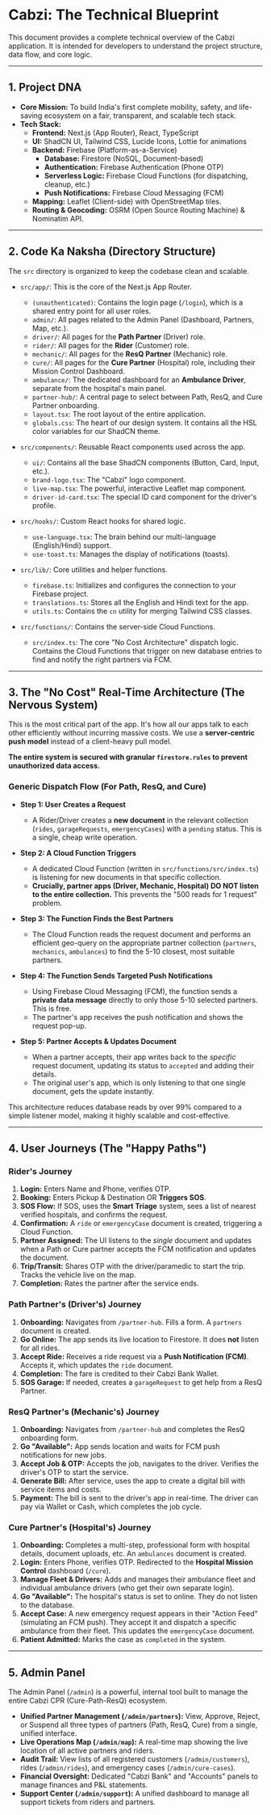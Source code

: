 # Cabzi: The Technical Blueprint

This document provides a complete technical overview of the Cabzi application. It is intended for developers to understand the project structure, data flow, and core logic.

---

## 1. Project DNA

*   **Core Mission:** To build India's first complete mobility, safety, and life-saving ecosystem on a fair, transparent, and scalable tech stack.
*   **Tech Stack:**
    *   **Frontend:** Next.js (App Router), React, TypeScript
    *   **UI:** ShadCN UI, Tailwind CSS, Lucide Icons, Lottie for animations
    *   **Backend:** Firebase (Platform-as-a-Service)
        *   **Database:** Firestore (NoSQL, Document-based)
        *   **Authentication:** Firebase Authentication (Phone OTP)
        *   **Serverless Logic:** Firebase Cloud Functions (for dispatching, cleanup, etc.)
        *   **Push Notifications:** Firebase Cloud Messaging (FCM)
    *   **Mapping:** Leaflet (Client-side) with OpenStreetMap tiles.
    *   **Routing & Geocoding:** OSRM (Open Source Routing Machine) & Nominatim API.

---

## 2. Code Ka Naksha (Directory Structure)

The `src` directory is organized to keep the codebase clean and scalable.

*   `src/app/`: This is the core of the Next.js App Router.
    *   `(unauthenticated)`: Contains the login page (`/login`), which is a shared entry point for all user roles.
    *   `admin/`: All pages related to the Admin Panel (Dashboard, Partners, Map, etc.).
    *   `driver/`: All pages for the **Path Partner** (Driver) role.
    *   `rider/`: All pages for the **Rider** (Customer) role.
    *   `mechanic/`: All pages for the **ResQ Partner** (Mechanic) role.
    *   `cure/`: All pages for the **Cure Partner** (Hospital) role, including their Mission Control Dashboard.
    *   `ambulance/`: The dedicated dashboard for an **Ambulance Driver**, separate from the hospital's main panel.
    *   `partner-hub/`: A central page to select between Path, ResQ, and Cure Partner onboarding.
    *   `layout.tsx`: The root layout of the entire application.
    *   `globals.css`: The heart of our design system. It contains all the HSL color variables for our ShadCN theme.

*   `src/components/`: Reusable React components used across the app.
    *   `ui/`: Contains all the base ShadCN components (Button, Card, Input, etc.).
    *   `brand-logo.tsx`: The "Cabzi" logo component.
    *   `live-map.tsx`: The powerful, interactive Leaflet map component.
    *   `driver-id-card.tsx`: The special ID card component for the driver's profile.

*   `src/hooks/`: Custom React hooks for shared logic.
    *   `use-language.tsx`: The brain behind our multi-language (English/Hindi) support.
    *   `use-toast.ts`: Manages the display of notifications (toasts).

*   `src/lib/`: Core utilities and helper functions.
    *   `firebase.ts`: Initializes and configures the connection to your Firebase project.
    *   `translations.ts`: Stores all the English and Hindi text for the app.
    *   `utils.ts`: Contains the `cn` utility for merging Tailwind CSS classes.

*   `src/functions/`: Contains the server-side Cloud Functions.
    *   `src/index.ts`: The core "No Cost Architecture" dispatch logic. Contains the Cloud Functions that trigger on new database entries to find and notify the right partners via FCM.

---

## 3. The "No Cost" Real-Time Architecture (The Nervous System)

This is the most critical part of the app. It's how all our apps talk to each other efficiently without incurring massive costs. We use a **server-centric push model** instead of a client-heavy pull model.

**The entire system is secured with granular `firestore.rules` to prevent unauthorized data access.**

### Generic Dispatch Flow (For Path, ResQ, and Cure)

*   **Step 1: User Creates a Request**
    *   A Rider/Driver creates a **new document** in the relevant collection (`rides`, `garageRequests`, `emergencyCases`) with a `pending` status. This is a single, cheap write operation.

*   **Step 2: A Cloud Function Triggers**
    *   A dedicated Cloud Function (written in `src/functions/src/index.ts`) is listening for new documents in that specific collection.
    *   **Crucially, partner apps (Driver, Mechanic, Hospital) DO NOT listen to the entire collection.** This prevents the "500 reads for 1 request" problem.

*   **Step 3: The Function Finds the Best Partners**
    *   The Cloud Function reads the request document and performs an efficient geo-query on the appropriate partner collection (`partners`, `mechanics`, `ambulances`) to find the 5-10 closest, most suitable partners.

*   **Step 4: The Function Sends Targeted Push Notifications**
    *   Using Firebase Cloud Messaging (FCM), the function sends a **private data message** directly to only those 5-10 selected partners. This is free.
    *   The partner's app receives the push notification and shows the request pop-up.

*   **Step 5: Partner Accepts & Updates Document**
    *   When a partner accepts, their app writes back to the *specific* request document, updating its status to `accepted` and adding their details.
    *   The original user's app, which is only listening to that one single document, gets the update instantly.

This architecture reduces database reads by over 99% compared to a simple listener model, making it highly scalable and cost-effective.

---

## 4. User Journeys (The "Happy Paths")

### Rider's Journey

1.  **Login:** Enters Name and Phone, verifies OTP.
2.  **Booking:** Enters Pickup & Destination OR **Triggers SOS**.
3.  **SOS Flow:** If SOS, uses the **Smart Triage** system, sees a list of nearest verified hospitals, and confirms the request.
4.  **Confirmation:** A `ride` or `emergencyCase` document is created, triggering a Cloud Function.
5.  **Partner Assigned:** The UI listens to the *single* document and updates when a Path or Cure partner accepts the FCM notification and updates the document.
6.  **Trip/Transit:** Shares OTP with the driver/paramedic to start the trip. Tracks the vehicle live on the map.
7.  **Completion:** Rates the partner after the service ends.

### Path Partner's (Driver's) Journey

1.  **Onboarding:** Navigates from `/partner-hub`. Fills a form. A `partners` document is created.
2.  **Go Online:** The app sends its live location to Firestore. It does **not** listen for all rides.
3.  **Accept Ride:** Receives a ride request via a **Push Notification (FCM)**. Accepts it, which updates the `ride` document.
4.  **Completion:** The fare is credited to their Cabzi Bank Wallet.
5.  **SOS Garage:** If needed, creates a `garageRequest` to get help from a ResQ Partner.

### ResQ Partner's (Mechanic's) Journey

1.  **Onboarding:** Navigates from `/partner-hub` and completes the ResQ onboarding form.
2.  **Go "Available":** App sends location and waits for FCM push notifications for new jobs.
3.  **Accept Job & OTP:** Accepts the job, navigates to the driver. Verifies the driver's OTP to start the service.
4.  **Generate Bill:** After service, uses the app to create a digital bill with service items and costs.
5.  **Payment:** The bill is sent to the driver's app in real-time. The driver can pay via Wallet or Cash, which completes the job cycle.

### Cure Partner's (Hospital's) Journey

1.  **Onboarding:** Completes a multi-step, professional form with hospital details, document uploads, etc. An `ambulances` document is created.
2.  **Login:** Enters Phone, verifies OTP. Redirected to the **Hospital Mission Control** dashboard (`/cure`).
3.  **Manage Fleet & Drivers:** Adds and manages their ambulance fleet and individual ambulance drivers (who get their own separate login).
4.  **Go "Available":** The hospital's status is set to online. They do not listen to the database.
5.  **Accept Case:** A new emergency request appears in their "Action Feed" (simulating an FCM push). They accept it and dispatch a specific ambulance from their fleet. This updates the `emergencyCase` document.
6.  **Patient Admitted:** Marks the case as `completed` in the system.

---

## 5. Admin Panel

The Admin Panel (`/admin`) is a powerful, internal tool built to manage the entire Cabzi CPR (Cure-Path-ResQ) ecosystem.

*   **Unified Partner Management (`/admin/partners`):** View, Approve, Reject, or Suspend all three types of partners (Path, ResQ, Cure) from a single, unified interface.
*   **Live Operations Map (`/admin/map`):** A real-time map showing the live location of all active partners and riders.
*   **Audit Trail:** View lists of all registered customers (`/admin/customers`), rides (`/admin/rides`), and emergency cases (`/admin/cure-cases`).
*   **Financial Oversight:** Dedicated "Cabzi Bank" and "Accounts" panels to manage finances and P&L statements.
*   **Support Center (`/admin/support`):** A unified dashboard to manage all support tickets from riders and partners.
